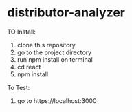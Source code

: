 # distributor-analyzer


TO Install:
1. clone this repository
2. go to the project directory
3. run npm install on terminal
4. cd react
5. npm install

To Test:
1. go to https://localhost:3000
